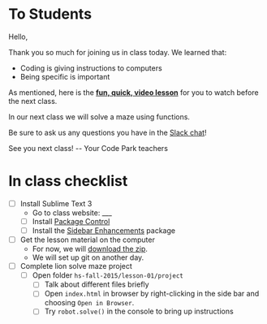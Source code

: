 
# To Students

Hello,

Thank you so much for joining us in class today.  We learned that:

* Coding is giving instructions to computers
* Being specific is important

As mentioned, here is the [**fun, quick, video lesson**](http://codeparkhouston.com/hs-fall-2015/lesson-01/exercise/) for you to watch before the next class.

In our next class we will solve a maze using functions.

Be sure to ask us any questions you have in the [Slack chat](https://codepark.slack.com/messages)!

See you next class!
-- Your Code Park teachers

# In class checklist

- [ ] Install Sublime Text 3
  * Go to class website: ___
  - [ ] Install [Package Control](https://packagecontrol.io/installation)
  - [ ] Install the [Sidebar Enhancements](https://packagecontrol.io/packages/SideBarEnhancements) package
- [ ] Get the lesson material on the computer
  * For now, we will [download the zip](https://github.com/codeparkhouston/hs-fall-2015/archive/gh-pages.zip).
  * We will set up git on another day.
- [ ] Complete lion solve maze project
  - [ ] Open folder `hs-fall-2015/lesson-01/project`
    - [ ] Talk about different files briefly
    - [ ] Open `index.html` in browser by right-clicking in the side bar and choosing `Open in Browser`.
    - [ ] Try `robot.solve()` in the console to bring up instructions